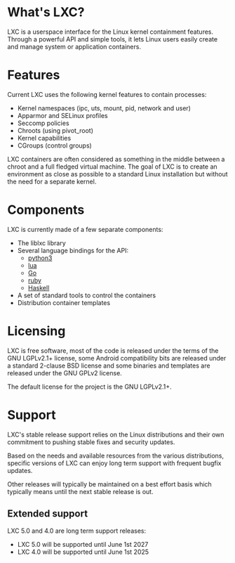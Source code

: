 # What's LXC?

LXC is a userspace interface for the Linux kernel containment features. Through a powerful API and simple tools, it lets Linux users easily create and manage system or application containers.

# Features
Current LXC uses the following kernel features to contain processes:

 * Kernel namespaces (ipc, uts, mount, pid, network and user)
 * Apparmor and SELinux profiles
 * Seccomp policies
 * Chroots (using pivot\_root)
 * Kernel capabilities
 * CGroups (control groups)

LXC containers are often considered as something in the middle between a chroot and a full fledged virtual machine. The goal of LXC is to create an environment as close as possible to a standard Linux installation but without the need for a separate kernel.

# Components
LXC is currently made of a few separate components:

 * The liblxc library
 * Several language bindings for the API:
    * [python3](https://github.com/lxc/python3-lxc)
    * [lua](https://github.com/lxc/lua-lxc)
    * [Go](https://github.com/lxc/go-lxc)
    * [ruby](https://github.com/lxc/ruby-lxc)
    * [Haskell](https://github.com/fizruk/lxc)
 * A set of standard tools to control the containers
 * Distribution container templates

# Licensing
LXC is free software, most of the code is released under the terms of the GNU LGPLv2.1+ license, some Android compatibility bits are released under a standard 2-clause BSD license and some binaries and templates are released under the GNU GPLv2 license.

The default license for the project is the GNU LGPLv2.1+.

# Support
LXC's stable release support relies on the Linux distributions and their own commitment to pushing stable fixes and security updates.

Based on the needs and available resources from the various distributions, specific versions of LXC can enjoy long term support with frequent bugfix updates.

Other releases will typically be maintained on a best effort basis which typically means until the next stable release is out.

## Extended support
LXC 5.0 and 4.0 are long term support releases:

 - LXC 5.0 will be supported until June 1st 2027
 - LXC 4.0 will be supported until June 1st 2025

